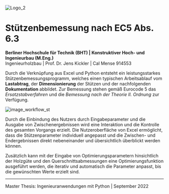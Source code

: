 ![Logo_2](https://user-images.githubusercontent.com/104301991/191499171-9a68aaef-343b-443f-b290-cdbcfdd5f3e6.png)

# Stützenbemessung nach EC5 Abs. 6.3
**Berliner Hochschule für Technik (BHT) | Konstruktiver Hoch- und Ingenieurbau (M.Eng.)** <br>
Ingenieurholzbau | Prof. Dr. Jens Kickler | Cal Mense 914553 <br>

Durch die Verknüpfung aus Excel und Python entsteht ein leistungsstarkes Stützenbemessungsprogramm, welches einen typischen Arbeitsablauf vom **Lastabtrag**, der **Dimensionierung** der Stützen und der nachfolgenden **Dokumentation** abbildet. Zur Bemessung stehen gemäß Eurocode 5 das *Ersatzstabverfahren* und die *Bemessung nach der Theorie II. Ordnung* zur Verfügung.

![image_workflow_st](https://user-images.githubusercontent.com/104301991/191501771-5a0ea79c-41b0-4e08-95b3-2269bd88cb0f.png)

Durch die Einbindung des Nutzers durch Eingabeparameter und die Ausgabe von Zwischenergebnissen wird eine Interaktion und die Kontrolle des gesamten Vorgangs erzielt. Die Nutzeroberfläche von Excel ermöglicht, dass die Stützenparameter individuell angepasst und die Zwischen- und Endergebnissen direkt nebeneinander und übersichtlich überblickt werden können. 

Zusätzlich kann mit der Eingabe von Optimierungsparametern hinsichtlich der Holzgüte und den Querschnittsabmessungen eine Optimierungsfunktion ausgeführt werden, die iterativ und automatisch die Parameter anpasst, bis die gewünschten Werte erzielt sind. 

---
Master Thesis: Ingenieuranwendungen mit Python | September 2022
